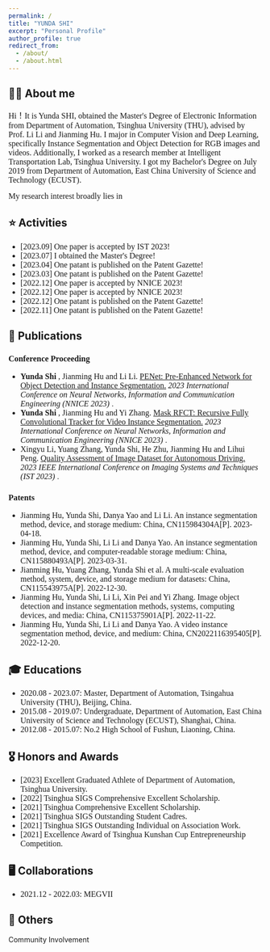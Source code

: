 ```yaml
---
permalink: /
title: "YUNDA SHI"
excerpt: "Personal Profile"
author_profile: true
redirect_from: 
  - /about/
  - /about.html
---
```



**👨‍🎓 About me**
------
<font size=3 face='Optima'> Hi！It is Yunda SHI, obtained the Master's Degree of Electronic Information from Department of Automation, Tsinghua University (THU), advised by Prof. Li Li and Jianming Hu. I major in Computer Vision and Deep Learning, specifically Instance Segmentation and Object Detection for RGB images and videos. Additionally, I worked as a research member at Intelligent Transportation Lab, Tsinghua University. I got my Bachelor's Degree on July 2019 from Department of Automation, East China University of Science and Technology (ECUST). </font>


<font size=3 face='Optima'> My research interest broadly lies in </font>




**⭐️ Activities**
------
* <font size=3 face='Optima'> [2023.09] One paper is accepted by IST 2023! </font>
* <font size=3 face='Optima'> [2023.07] I obtained the Master's Degree! </font>
* <font size=3 face='Optima'> [2023.04] One patant is published on the Patent Gazette! </font>
* <font size=3 face='Optima'> [2023.03] One patant is published on the Patent Gazette! </font>    
* <font size=3 face='Optima'> [2022.12] One paper is accepted by NNICE 2023! </font> 
* <font size=3 face='Optima'> [2022.12] One paper is accepted by NNICE 2023! </font>
* <font size=3 face='Optima'> [2022.12] One patant is published on the Patent Gazette! </font>
* <font size=3 face='Optima'> [2022.11] One patant is published on the Patent Gazette! </font>



**📝 Publications**
------

### <font face='Optima'> Conference Proceeding </font>
* **<font size=3 face='Optima'> Yunda Shi </font>** <font size=3 face='Optima'> , Jianming Hu and Li Li. </font>
[<font size=3 face='Optima'> PENet: Pre-Enhanced Network for Object Detection and Instance Segmentation.</font>](https://ieeexplore.ieee.org/abstract/document/10105781) _<font size=3 face='Optima'> 2023 International Conference on Neural Networks, Information and Communication Engineering (NNICE 2023) </font>_.
* **<font size=3 face='Optima'> Yunda Shi </font>** <font size=3 face='Optima'> , Jianming Hu and Yi Zhang. </font>
[<font size=3 face='Optima'> Mask RFCT: Recursive Fully Convolutional Tracker for Video Instance Segmentation.</font>](https://ieeexplore.ieee.org/abstract/document/10105756) _<font size=3 face='Optima'> 2023 International Conference on Neural Networks, Information and Communication Engineering (NNICE 2023) </font>_.
* <font size=3 face='Optima'> Xingyu Li, Yuang Zhang, Yunda Shi, He Zhu, Jianming Hu and Lihui Peng. </font>
[<font size=3 face='Optima'> Quality Assessment of Image Dataset for Autonomous Driving. </font>](https://ist2023.ieee-ims.org/) _<font size=3 face='Optima'> 2023 IEEE International Conference on Imaging Systems and Techniques (IST 2023) </font>_.


### <font face='Optima'> Patents </font>
* <font size=3 face='Optima'> Jianming Hu, Yunda Shi, Danya Yao and Li Li. An instance segmentation method, device, and storage medium: China, CN115984304A[P]. 2023-04-18. </font>
* <font size=3 face='Optima'> Jianming Hu, Yunda Shi, Li Li and Danya Yao. An instance segmentation method, device, and computer-readable storage medium: China, CN115880493A[P]. 2023-03-31. </font>
* <font size=3 face='Optima'> Jianming Hu, Yuang Zhang, Yunda Shi et al. A multi-scale evaluation method, system, device, and storage medium for datasets: China, CN115543975A[P]. 2022-12-30. </font>
* <font size=3 face='Optima'> Jianming Hu, Yunda Shi, Li Li, Xin Pei and Yi Zhang. Image object detection and instance segmentation methods, systems, computing devices, and media: China, CN115375901A[P]. 2022-11-22. </font>
* <font size=3 face='Optima'> Jianming Hu, Yunda Shi, Li Li and Danya Yao. A video instance segmentation method, device, and medium: China, CN2022116395405[P]. 2022-12-20. </font>



**🎓 Educations**
------
* <font size=3 face='Optima'> 2020.08 - 2023.07: Master, Department of Automation, Tsingahua University (THU), Beijing, China. </font>
* <font size=3 face='Optima'> 2015.08 - 2019.07: Undergraduate, Department of Automation, East China University of Science and Technology (ECUST), Shanghai, China. </font>
* <font size=3 face='Optima'> 2012.08 - 2015.07: No.2 High School of Fushun, Liaoning, China. </font>



**🎖️ Honors and Awards**
------
* <font size=3 face='Optima'> [2023] Excellent Graduated Athlete of Department of Automation, Tsinghua University. </font>
* <font size=3 face='Optima'> [2022] Tsinghua SIGS Comprehensive Excellent Scholarship. </font>
* <font size=3 face='Optima'> [2021] Tsinghua Comprehensive Excellent Scholarship. </font>
* <font size=3 face='Optima'> [2021] Tsinghua SIGS Outstanding Student Cadres. </font>
* <font size=3 face='Optima'> [2021] Tsinghua SIGS Outstanding Individual on Association Work. </font>
* <font size=3 face='Optima'> [2021] Excellence Award of Tsinghua Kunshan Cup Entrepreneurship Competition.  </font>





**🖥️ Collaborations**
------
* <font size=3 face='Optima'> 2021.12 - 2022.03: MEGVII  </font>



**🔋 Others**
------
Community Involvement













